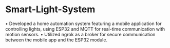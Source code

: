 # Smart-Light-System
•	Developed a home automation system featuring a mobile application for controlling lights, using ESP32 and MQTT for real-time communication with motion sensors.
•	Utilized ngrok as a broker for secure communication between the mobile app and the ESP32 module.
